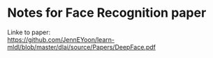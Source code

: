 # Notes for Face Recognition paper  

Linke to paper:  
https://github.com/JennEYoon/learn-mldl/blob/master/dlai/source/Papers/DeepFace.pdf  
